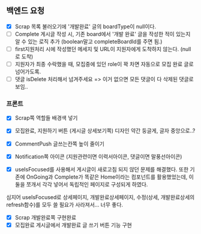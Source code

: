 ## 백엔드 요청
- [x] Scrap 목록 불러오기에 '개발완료' 글의 boardType이 null이다.
- [ ] Complete 게시글 작성 시, 기존 board에서 '개발 완료' 글을 작성한 적이 있는지 알 수 있는 로직 추가 (boolean말고 completeBoardId를 주면 됨.)
- [ ] first지원처리 시에 작성했던 메세지 및 URL이 지원자에게 도착하지 않는다. (null로 도착)
- [ ]  지원자가 최종 수락했을 때, 모집중에 있던 role이 꽉 차면 자동으로 모집 완료 글로 넘어가도록.
- [ ] 댓글 isDelete 처리해서 넘겨주세요 => 이거 없으면 모든 댓글이 다 삭제된 댓글로 보임..

### 프론트
- [x] Scrap쪽 역할들 배경색 넣기
- [x] 모집완료, 지원하기 버튼 (게시글 상세보기쪽) 디자인 약간 둥글게, 글자 중앙으로..?
- [x] CommentPush 글쓰는칸쪽 높이 줄이기
- [x] Notification쪽 아이콘 (지원관련이면 이력서아이콘, 댓글이면 말풍선아이콘)

- [x] useIsFocused를 사용해서 게시글이 새로고침 되지 않던 문제를 해결했다.
또한 기존에 OnGoing과 Complete가 똑같은 Home이라는 컴포넌트를 활용했었는데, 이 둘을 쪼개서 각각 넣어서 독립적인 페이지로 구성되게 하였다.

심지어 useIsFocused로 상세페이지, 개발완료상세페이지, 수정(상세, 개발완료상세의 refresh함수)를 모두 쓸 필요가 사라져서... 너무 좋다.

- [x] Scrap 개발완료쪽 구현완료
- [x] 모집완료 게시글에서 개발완료 글 쓰기 버튼 기능 구현